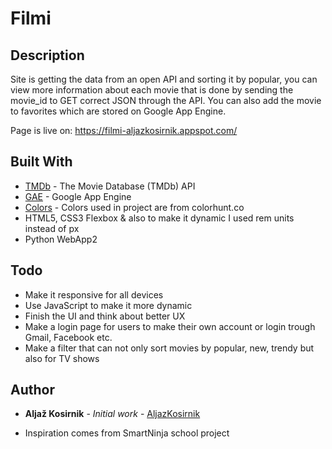 # Filmi

## Description

Site is getting the data from an open API and sorting it by popular, you can view more information about each movie that is done by sending the movie_id to GET correct JSON through the API. You can also add the movie to favorites which are stored on Google App Engine.

Page is live on: https://filmi-aljazkosirnik.appspot.com/

## Built With

* [TMDb](https://developers.themoviedb.org/3/getting-started/introduction) - The Movie Database (TMDb) API
* [GAE](https://cloud.google.com/appengine/) - Google App Engine
* [Colors](https://colorhunt.co/palette/13712) - Colors used in project are from colorhunt.co
* HTML5, CSS3 Flexbox & also to make it dynamic I used rem units instead of px
* Python WebApp2

## Todo

* Make it responsive for all devices
* Use JavaScript to make it more dynamic
* Finish the UI and think about better UX
* Make a login page for users to make their own account or login trough Gmail, Facebook etc.
* Make a filter that can not only sort movies by popular, new, trendy but also for TV shows 


## Author

* **Aljaž Kosirnik** - *Initial work* - [AljazKosirnik](https://github.com/aljazkosirnik)


* Inspiration comes from SmartNinja school project
